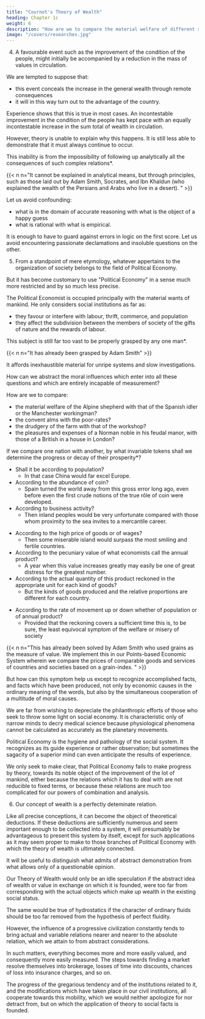 ```yaml
---
title: "Cournot's Theory of Wealth"
heading: Chapter 1c
weight: 6
description: "How are we to compare the material welfare of different societies?"
image: "/covers/researches.jpg"
---
```


<!-- (for what other basis can be taken to estimate utility?) -->



4. A favourable event such as the improvement of the condition of the people, might initially be accompanied by a reduction in the mass of values in circulation. 

We are tempted to suppose that:
- this event conceals the increase in the general wealth through remote consequences
- it will in this way turn out to the advantage of the country. 

<!-- the majority of its inhabitants , has nevertheless for its first effect the diminution of , we are  -->

Experience shows that this is true in most cases. An incontestable improvement in the condition of the people has kept pace with an equally incontestable increase in the sum total of wealth in circulation. 

However, theory is unable to explain why this happens. It is still less able to demonstrate that it must always continue to occur. 

This inability is from the impossibility of following up analytically all the consequences of such complex relations*.

{{< n n="It cannot be explained in analytical means, but through principles, such as those laid out by Adam Smith, Socrates, and Ibn Khaldun (who explained the wealth of the Persians and Arabs who live in a desert). " >}}



Let us avoid confounding:
- what is in the domain of accurate reasoning with what is the object of a happy guess 
- what is rational with what is empirical.

It is enough to have to guard against errors in logic on the first score. Let us avoid encountering passionate declamations and insoluble questions on the other.


5. From a standpoint of mere etymology, whatever appertains to the organization of society belongs to the field of Political Economy.

But it has become customary to use "Political Economy" in a sense much more restricted and by so much less precise. 

The Political Economist is occupied principally with the material wants of mankind. He only considers social institutions as far as:
- they favour or interfere with labour, thrift, commerce, and population
- they affect the subdivision between the members of society of the gifts of nature and the rewards of labour.

This subject is still far too vast to be properly grasped by any one man*. 

{{< n n="It has already been grasped by Adam Smith" >}}


It affords inexhaustible material for unripe systems and slow investigations. 

How can we abstract the moral influences which enter into all these questions and which are entirely incapable of measurement? 

How are we to compare:
- the material welfare of the Alpine shepherd with that of the Spanish idler or the Manchester workingman?
- the convent alms with the poor-rates?
- the drudgery of the farm with that of the workshop?
- the pleasures and expenses of a Norman noble in his feudal manor, with those of a British in a house in London?

If we compare one nation with another, by what invariable tokens shall we determine the progress or decay of their prosperity*? 
- Shall it be according to population? 
  - In that case China would far excel Europe. 
- According to the abundance of coin? 
  - Spain turned the world away from this gross error long ago, even before even the first crude notions of the true rôle of coin were developed. 
- According to business activity? 
  - Then inland peoples would be very unfortunate compared with those whom proximity to the sea invites to a mercantile career. 
<!-- mistress of the Peruvian mines, -->
- According to the high price of goods or of wages? 
  - Then some miserable island would surpass the most smiling and fertile countries. 
- According to the pecuniary value of what economists call the annual product? 
  - A year when this value increases greatly may easily be one of great distress for the greatest number. 
- According to the actual quantity of this product reckoned in the appropriate unit for each kind of goods? 
  - But the kinds of goods produced and the relative proportions are different for each country. 
<!-- How can comparisons be made in this respect?  -->
- According to the rate of movement up or down whether of population or of annual product? 
  - Provided that the reckoning covers a sufficient time this is, to be sure, the least equivocal symptom of the welfare or misery of society

{{< n n="This has already been solved by Adam Smith who used grains as the measure of value. We implement this in our Points-based Economic System wherein we compare the prices of comparable goods and services  of countries and societies based on a grain-index. " >}}


But how can this symptom help us except to recognize accomplished facts, and facts which have been produced, not only by economic causes in the ordinary meaning of the words, but also by the simultaneous cooperation of a multitude of moral causes.

We are far from wishing to depreciate the philanthropic efforts of those who seek to throw some light on social economy. It is characteristic only of narrow minds to decry medical science because physiological phenomena cannot be calculated as accurately as the planetary movements. 

Political Economy is the hygiene and pathology of the social system. It recognizes as its guide experience or rather observation; but sometimes the sagacity of a superior mind can even anticipate the results of experience.

We only seek to make clear, that Political Economy fails to make progress by theory, towards its noble object of the improvement of the lot of mankind, either because the relations which it has to deal with are not reducible to fixed terms, or because these relations are much too complicated for our powers of combination and analysis.


6. Our concept of wealth is a perfectly deteminate relation. 

Like all precise conceptions, it can become the object of theoretical deductions. If these deductions are sufficiently numerous and seem important enough to be collected into a system, it will presumably be advantageous to present this system by itself, except for such applications as it may seem proper to make to those branches of Political Economy with which the theory of wealth is ultimately connected. 

It will be useful to distinguish what admits of abstract demonstration from what allows only of a questionable opinion.

Our Theory of Wealth would only be an idle speculation if the abstract idea of wealth or value in exchange on which it is founded, were too far from corresponding with the actual objects which make up wealth in the existing social status. 

The same would be true of hydrostatics if the character of ordinary fluids should be too far removed from the hypothesis of perfect fluidity. 

However, the influence of a progressive civilization constantly tends to bring actual and variable relations nearer and nearer to the absolute relation, which we attain to from abstract considerations. 

In such matters, everything becomes more and more easily valued, and consequently more easily measured. The steps towards finding a market resolve themselves into brokerage, losses of time into discounts, chances of loss into insurance charges, and so on. 

The progress of the gregarious tendency and of the institutions related to it, and the modifications which have taken place in our civil institutions, all cooperate towards this mobility, which we would neither apologize for nor detract from, but on which the application of theory to social facts is founded.

